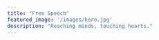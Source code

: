 ```yaml
---
title: "Free Speech"
featured_image: '/images/hero.jpg'
description: "Reaching minds, touching hearts."
---
```


